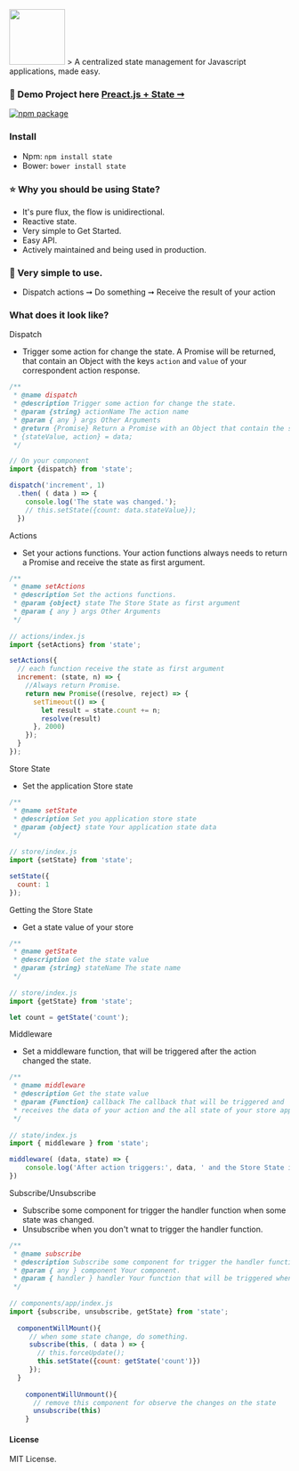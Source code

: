 <img with="100" height="100" src="https://github.com/luisvinicius167/state/blob/master/img/state-logo.png?raw=true"/>
 > A centralized state management for Javascript applications, made easy. <br/>

### :information_desk_person: Demo Project here [Preact.js + State ➞](http://state-preact.surge.sh/)<br/>
[![npm package](https://img.shields.io/badge/npm-0.0.1-blue.svg)](https://www.npmjs.com/package/state)

### Install
* Npm: ``` npm install state ```
* Bower: ``` bower install state ```

### :star: Why you should be using State?
 * It's pure flux, the flow is unidirectional.
 * Reactive state.
 * Very simple to Get Started.
 * Easy API.
 * Actively maintained and being used in production.
 
### :raised_hands: Very simple to use.
 - Dispatch actions ➞ Do something  ➞ Receive the result of your action


### What does it look like?

Dispatch
 * Trigger some action for change the state. A Promise will be returned, that contain an Object with the keys ``action`` and ``value`` of your correspondent action response.
```javascript
/**
 * @name dispatch
 * @description Trigger some action for change the state.
 * @param {string} actionName The action name
 * @param { any } args Other Arguments
 * @return {Promise} Return a Promise with an Object that contain the stateValue and action. 
 * {stateValue, action} = data;
 */

// On your component
import {dispatch} from 'state';

dispatch('increment', 1)
  .then( ( data ) => {
    console.log('The state was changed.');
    // this.setState({count: data.stateValue});
  })
```

Actions
 * Set your actions functions. Your action functions always needs to return a Promise and receive the state as first argument.
```javascript
/**
 * @name setActions
 * @description Set the actions functions.
 * @param {object} state The Store State as first argument
 * @param { any } args Other Arguments
 */
 
// actions/index.js
import {setActions} from 'state';

setActions({
  // each function receive the state as first argument
  increment: (state, n) => {
    //Always return Promise.
    return new Promise((resolve, reject) => {
      setTimeout(() => {
        let result = state.count += n;
        resolve(result)
      }, 2000)
    });
  }
});
```

Store State
 * Set the application Store state
```javascript
/**
 * @name setState
 * @description Set you application store state
 * @param {object} state Your application state data
 */
 
// store/index.js
import {setState} from 'state';

setState({
  count: 1
});
```

Getting the Store State
 * Get a state value of your store
```javascript
/**
 * @name getState
 * @description Get the state value
 * @param {string} stateName The state name
 */
 
// store/index.js
import {getState} from 'state';

let count = getState('count');
```

Middleware
 * Set a middleware function, that will be triggered after the action changed the state.
```javascript
/**
 * @name middleware
 * @description Get the state value
 * @param {Function} callback The callback that will be triggered and
 * receives the data of your action and the all state of your store application.
 */
 
// state/index.js
import { middleware } from 'state';

middleware( (data, state) => {
    console.log('After action triggers:', data, ' and the Store State is: ', state);
})
```

Subscribe/Unsubscribe
 * Subscribe some component for trigger the handler function when some state was changed. 
 * Unsubscribe when you don't wnat to trigger the handler function.
```javascript
/**
 * @name subscribe
 * @description Subscribe some component for trigger the handler function when some state was changed.
 * @param { any } component Your component.
 * @param { handler } handler Your function that will be triggered when some state change.
 */
 
// components/app/index.js
import {subscribe, unsubscribe, getState} from 'state';
  
  componentWillMount(){
     // when some state change, do something.
     subscribe(this, ( data ) => {
       // this.forceUpdate();
       this.setState({count: getState('count')})
     });
  }
  
    componentWillUnmount(){
      // remove this component for observe the changes on the state
      unsubscribe(this)
    }
```

#### License
MIT License.

